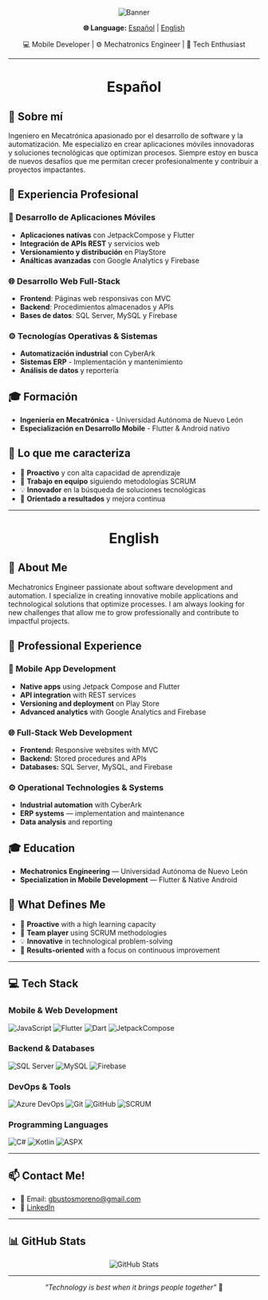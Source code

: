 <p align="center">
  <img src="https://i.postimg.cc/RCRfm4TC/1721701060597.jpg" alt="Banner" />
</p>

<p align="center">
  <b>🌐 Language:</b>
  <a href="#español">Español</a> | <a href="#english">English</a>
</p>

<p align="center">
  💻 Mobile Developer | ⚙️ Mechatronics Engineer | 🚀 Tech Enthusiast
</p>

---
<h1 align="center"> Español </h1>

## 🚀 Sobre mí
Ingeniero en Mecatrónica apasionado por el desarrollo de software y la automatización. Me especializo en crear aplicaciones móviles innovadoras y soluciones tecnológicas que optimizan procesos. Siempre estoy en busca de nuevos desafíos que me permitan crecer profesionalmente y contribuir a proyectos impactantes.

## 🔧 Experiencia Profesional

### 📱 Desarrollo de Aplicaciones Móviles
- **Aplicaciones nativas** con JetpackCompose y Flutter
- **Integración de APIs REST** y servicios web
- **Versionamiento y distribución** en PlayStore
- **Análticas avanzadas** con Google Analytics y Firebase

### 🌐 Desarrollo Web Full-Stack
- **Frontend**: Páginas web responsivas con MVC
- **Backend**: Procedimientos almacenados y APIs
- **Bases de datos**: SQL Server, MySQL y Firebase

### ⚙️ Tecnologías Operativas & Sistemas
- **Automatización industrial** con CyberArk
- **Sistemas ERP** - Implementación y mantenimiento
- **Análisis de datos** y reportería

## 🎓 Formación
- **Ingeniería en Mecatrónica** - Universidad Autónoma de Nuevo León
- **Especialización en Desarrollo Mobile** - Flutter & Android nativo

## 🌟 Lo que me caracteriza
- 🚀 **Proactivo** y con alta capacidad de aprendizaje
- 🤝 **Trabajo en equipo** siguiendo metodologías SCRUM
- 💡 **Innovador** en la búsqueda de soluciones tecnológicas
- 🎯 **Orientado a resultados** y mejora continua

---

<h1 align="center"> English </h1>

## 🚀 About Me
Mechatronics Engineer passionate about software development and automation. I specialize in creating innovative mobile applications and technological solutions that optimize processes. I am always looking for new challenges that allow me to grow professionally and contribute to impactful projects.

## 🔧 Professional Experience

### 📱 Mobile App Development
- **Native apps** using Jetpack Compose and Flutter
- **API integration** with REST services
- **Versioning and deployment** on Play Store
- **Advanced analytics** with Google Analytics and Firebase

### 🌐 Full-Stack Web Development
- **Frontend:** Responsive websites with MVC
- **Backend:** Stored procedures and APIs
- **Databases:** SQL Server, MySQL, and Firebase

### ⚙️ Operational Technologies & Systems
- **Industrial automation** with CyberArk
- **ERP systems** — implementation and maintenance
- **Data analysis** and reporting

## 🎓 Education
- **Mechatronics Engineering** — Universidad Autónoma de Nuevo León
- **Specialization in Mobile Development** — Flutter & Native Android

## 🌟 What Defines Me
- 🚀 **Proactive** with a high learning capacity
- 🤝 **Team player** using SCRUM methodologies
- 💡 **Innovative** in technological problem-solving
- 🎯 **Results-oriented** with a focus on continuous improvement

---

## 💻 Tech Stack

### Mobile & Web Development
![JavaScript](https://img.shields.io/badge/-JavaScript-F7DF1E?style=flat-square&logo=javascript&logoColor=black)
![Flutter](https://img.shields.io/badge/-Flutter-02569B?style=flat-square&logo=flutter&logoColor=white)
![Dart](https://img.shields.io/badge/-Dart-0175C2?style=flat-square&logo=dart&logoColor=white)
![JetpackCompose](https://img.shields.io/badge/-Jetpack%20Compose-4285F4?style=flat-square&logo=jetpackcompose&logoColor=white)

### Backend & Databases
![SQL Server](https://img.shields.io/badge/-SQL%20Server-CC2927?style=flat-square&logo=microsoft-sql-server&logoColor=white)
![MySQL](https://img.shields.io/badge/-MySQL-4479A1?style=flat-square&logo=mysql&logoColor=white)
![Firebase](https://img.shields.io/badge/-Firebase-FFCA28?style=flat-square&logo=firebase&logoColor=black)

### DevOps & Tools
![Azure DevOps](https://img.shields.io/badge/-Azure%20DevOps-0078D7?style=flat-square&logo=azure-devops&logoColor=white)
![Git](https://img.shields.io/badge/-Git-F05032?style=flat-square&logo=git&logoColor=white)
![GitHub](https://img.shields.io/badge/-GitHub-181717?style=flat-square&logo=github&logoColor=white)
![SCRUM](https://img.shields.io/badge/-SCRUM-6DB33F?style=flat-square&logo=scrumalliance&logoColor=white)

### Programming Languages
![C#](https://img.shields.io/badge/-C%23-239120?style=flat-square&logo=c-sharp&logoColor=white)
![Kotlin](https://img.shields.io/badge/-Kotlin-0095D5?style=flat-square&logo=kotlin&logoColor=white)
![ASPX](https://img.shields.io/badge/-ASP.NET-512BD4?style=flat-square&logo=dotnet&logoColor=white)

---

## 📫 Contact Me!
- 📧 Email: gbustosmoreno@gmail.com
- 💼 [LinkedIn](https://www.linkedin.com/in/germanbm/)

---

## 📊 GitHub Stats
<p align="center">
  <img src="https://github-readme-stats.vercel.app/api?username=GermanxD&show_icons=true&theme=radical" alt="GitHub Stats"/>
</p>

---
<p align="center">
  <i>"Technology is best when it brings people together"</i> 🚀
</p>
